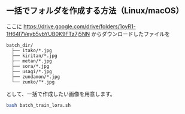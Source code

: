 ## 一括でフォルダを作成する方法（Linux/macOS）

ここに
https://drive.google.com/drive/folders/1oyR1-1H64l7Veyb5ybYUB0K9FTz7j5NN
からダウンロードしたファイルを

```
batch_dir/
  ├── itako/*.jpg
  ├── kiritan/*.jpg
  ├── metan/*.jpg
  ├── sora/*.jpg
  ├── usagi/*.jpg
  ├── zundamon/*.jpg
  └── zunko/"*.jpg
```
として、一括で作成したい画像を用意します。

```bash
bash batch_train_lora.sh
```
